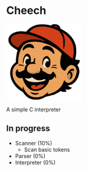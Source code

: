 # Cheech

<img src="assets/cheech.svg" alt="cheech" width="200"/>

A simple C interpreter

## In progress
- Scanner (10%)
    - Scan basic tokens
- Parser (0%)
- Interpreter (0%)
